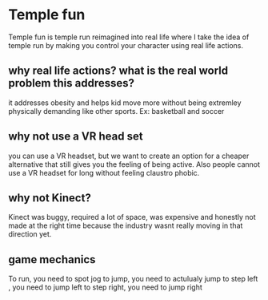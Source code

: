 # Temple fun 

Temple fun is temple run reimagined into real life where I take the idea of temple run by making you control your character using real life actions. 

## why real life actions? what is the real world problem this addresses?
 it addresses obesity and helps kid move more without being extremley physically demanding like other sports. Ex: basketball and soccer


## why not use a VR head set
you can use a VR headset, but we want to create an option for a cheaper alternative that still gives you the feeling of being active. Also people cannot use a VR headset for long without feeling claustro phobic.


## why not Kinect?
Kinect was buggy, required a lot of space, was expensive and honestly not made at the right time because the industry wasnt really moving in that direction yet. 

## game mechanics 
To run, you need to spot jog
to jump, you need to actulualy jump
to step left , you need to jump left
to step right, you need to jump right


